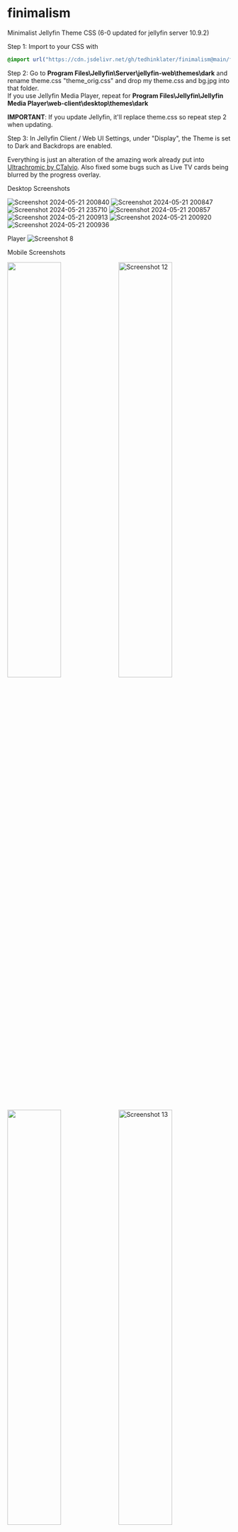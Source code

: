 # finimalism
Minimalist Jellyfin Theme CSS (6-0 updated for jellyfin server 10.9.2)

Step 1: Import to your CSS with

```css
@import url("https://cdn.jsdelivr.net/gh/tedhinklater/finimalism@main/finimalism6-0.css");

```

Step 2: Go to **Program Files\Jellyfin\Server\jellyfin-web\themes\dark** and rename theme.css "theme_orig.css" and drop my theme.css and bg.jpg into that folder.<br>
If you use Jellyfin Media Player, repeat for **Program Files\Jellyfin\Jellyfin Media Player\web-client\desktop\themes\dark**

**IMPORTANT**: If you update Jellyfin, it'll replace theme.css so repeat step 2 when updating.

Step 3: In Jellyfin Client / Web UI Settings, under "Display", the Theme is set to Dark and Backdrops are enabled. 

Everything is just an alteration of the amazing work already put into [Ultrachromic by CTalvio](https://github.com/CTalvio/Ultrachromic). Also fixed some bugs such as Live TV cards being blurred by the progress overlay.

Desktop Screenshots

![Screenshot 2024-05-21 200840](https://github.com/tedhinklater/finimalism/assets/66086488/27ac3505-b819-411e-ba5e-d5a39b07d389)
![Screenshot 2024-05-21 200847](https://github.com/tedhinklater/finimalism/assets/66086488/0bc426b6-c1ef-4cd7-98ce-88121a5492aa)
![Screenshot 2024-05-21 235710](https://github.com/tedhinklater/finimalism/assets/66086488/4e62df7b-4e6d-4d63-acb8-860e0c3b1703)
![Screenshot 2024-05-21 200857](https://github.com/tedhinklater/finimalism/assets/66086488/8300c21c-1c1d-4787-818b-278255729f02)
![Screenshot 2024-05-21 200913](https://github.com/tedhinklater/finimalism/assets/66086488/9e44f3c5-b6e8-48dd-94cd-cdd2652d7113)
![Screenshot 2024-05-21 200920](https://github.com/tedhinklater/finimalism/assets/66086488/777af77f-27e6-463b-95a2-f476347e363c)
![Screenshot 2024-05-21 200936](https://github.com/tedhinklater/finimalism/assets/66086488/42734440-35ec-471a-9d4b-ea85d7b44b87)

Player
<img src="https://github.com/tedhinklater/finimalism/assets/66086488/976319a8-09eb-4bb8-be4d-1ebbc53e9180" alt="Screenshot 8">


Mobile Screenshots

<img src="https://github.com/tedhinklater/finimalism/assets/66086488/6637a1a7-5fb9-476b-b10f-cdd57c94c62f" style="width: 49%;">
<img src="https://github.com/tedhinklater/finimalism/assets/66086488/f998f43c-5971-440b-b3e5-4a51ba97e1dd" alt="Screenshot 12" style="width: 49%;">
<br>
<img src="https://github.com/tedhinklater/finimalism/assets/66086488/8b57c2a8-ccd9-4b37-9e25-b7b716c30c4c" style="width: 49%;">
<img src="https://github.com/tedhinklater/finimalism/assets/66086488/fa11a862-7dbc-422d-85ab-20a6b0fae938" alt="Screenshot 13" style="width: 49%;"><br>
<img src="https://github.com/tedhinklater/finimalism/assets/66086488/5a81ade2-9a20-4c52-9105-0348c6de07e3" alt="Screenshot 9" style="width: 25%;">
